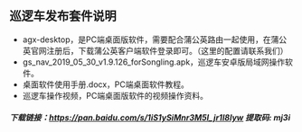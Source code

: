 ## 巡逻车发布套件说明
- agx-desktop，是PC端桌面版软件，需要配合蒲公英路由一起使用，在蒲公英官网注册后，下载蒲公英客户端软件登录即可。（这里的配置请联系我们）
- gs_nav_2019_05_30_v1.9.126_forSongling.apk，巡逻车安卓版局域网操作软件。
- 桌面软件使用手册.docx，PC端桌面软件教程。
- 巡逻车操作视频，PC端桌面版软件的视频操作资料。

##### 下载链接：https://pan.baidu.com/s/1iS1ySiMnr3M5I_jr1I8lyw 提取码: mj3i

